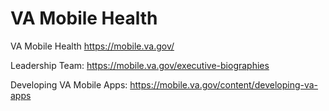 # VA Mobile Health

VA Mobile Health
https://mobile.va.gov/

Leadership Team:
https://mobile.va.gov/executive-biographies

Developing VA Mobile Apps:
https://mobile.va.gov/content/developing-va-apps
